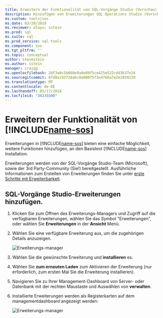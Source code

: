 ```yaml
---
title: Erweitern der Funktionalität von SQL-Vorgänge Studio (Vorschau) | Microsoft Docs
description: Hinzufügen von Erweiterungen SQL Operations Studio (Vorschau)
ms.custom: tools|sos
ms.date: 03/28/2018
ms.reviewer: alayu; sstein
ms.prod: sql
ms.suite: sql
ms.prod_service: sql-tools
ms.component: sos
ms.tgt_pltfrm: ''
ms.topic: conceptual
author: stevestein
ms.author: sstein
manager: craigg
ms.openlocfilehash: 2df3a0c5b060e9a4e89f5ce425e522cdd3b37e24
ms.sourcegitcommit: 6fd8a193728abc0a00075f3e4766a7e2e2859139
ms.translationtype: MT
ms.contentlocale: de-DE
ms.lasthandoff: 05/17/2018
ms.locfileid: "34235500"
---
```

# <a name="extend-the-functionality-of-includename-sosincludesname-sos-shortmd"></a>Erweitern der Funktionalität von [!INCLUDE[name-sos](../includes/name-sos-short.md)]

Erweiterungen in [!INCLUDE[name-sos](../includes/name-sos-short.md)] bieten eine einfache Möglichkeit, weitere Funktionen hinzufügen, an den Basistext [!INCLUDE[name-sos](../includes/name-sos-short.md)] Installation. 

Erweiterungen werden von der SQL-Vorgänge Studio-Team (Microsoft), sowie der 3rd Party-Community (Sie!) bereitgestellt. Ausführliche Informationen zum Erstellen von Erweiterungen finden Sie unter [erste Schritte mit Erweiterbarkeit](https://github.com/Microsoft/sqlopsstudio/wiki/Getting-started-with-Extensibility).


## <a name="add-sql-operations-studio-extensions"></a>SQL-Vorgänge Studio-Erweiterungen hinzufügen.

1. Klicken Sie zum Öffnen des Erweiterungs-Managers und Zugriff auf die verfügbaren Erweiterungen, wählen Sie das Symbol "Erweiterungen", oder wählen Sie **Erweiterungen** in der **Ansicht** Menü.
2. Wählen Sie eine verfügbare Erweiterung aus, um die zugehörigen Details anzuzeigen.

   ![Erweiterungs-manager](media/extensions/extension-manager.png)

1. Wählen Sie die gewünschte Erweiterung und **installieren** es.
2. Wählen Sie **zum erneuten Laden** zum Aktivieren der Erweiterung (nur erforderlich, zum ersten Mal Sie die Erweiterung installieren).
1. Navigieren Sie zu Ihrer Management-Dashboard von Server- oder Datenbank mit der rechten Maustaste und Auswählen von **verwalten**.
2. Installierte Erweiterungen werden als Registerkarten auf dem managementdashboard angezeigt werden:

   ![Erweiterungs-manager](media/extensions/dashboard-extensions.png)



